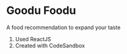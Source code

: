 # Goodu Foodu

A food recommendation to expand your taste
1) Used ReactJS
2) Created with CodeSandbox
